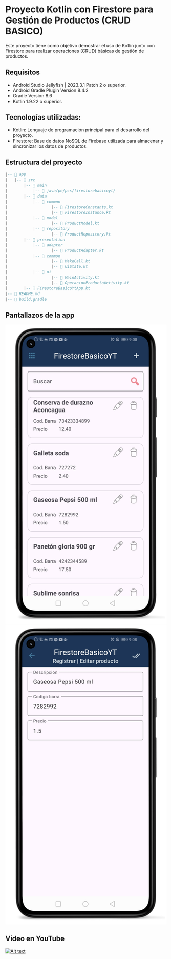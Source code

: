 # Proyecto Kotlin con Firestore para Gestión de Productos (CRUD BASICO)

Este proyecto tiene como objetivo demostrar el uso de Kotlin junto con Firestore para realizar operaciones (CRUD) básicas de gestión de productos.

## Requisitos

- Android Studio Jellyfish | 2023.3.1 Patch 2 o superior.
- Android Gradle Plugin Version 8.4.2
- Gradle Version 8.6
- Kotlin 1.9.22 o superior.

## Tecnologías utilizadas:

- Kotlin: Lenguaje de programación principal para el desarrollo del proyecto.
- Firestore: Base de datos NoSQL de Firebase utilizada para almacenar y sincronizar los datos de productos.

## Estructura del proyecto

```lua
|-- 📂 app
|   |-- 📂 src
|       |-- 📂 main
|           |-- 📂 java/pe/pcs/firestorebasicoyt/
|		|-- 📂 data
|		    |-- 📂 common
|               	|-- 📄 FirestoreCnnstants.kt
|               	|-- 📄 FirestoreInstance.kt
|		    |-- 📂 model
|               	|-- 📄 ProductModel.kt
|		    |-- 📂 repository
|               	|-- 📄 ProductRepository.kt
|		|-- 📂 presentation
|		    |-- 📂 adapter
|               	|-- 📄 ProductAdapter.kt
|		    |-- 📂 common
|               	|-- 📄 MakeCall.kt
|               	|-- 📄 UiState.kt
|		    |-- 📂 ui
|               	|-- 📄 MainActivity.kt
|               	|-- 📄 OperacionProductoActivity.kt
|		|-- 📄 FirestoreBasicoYtApp.kt
|-- 📄 README.md
|-- 📄 build.gradle
```

## Pantallazos de la app

![Image text](https://github.com/programadorescs/FirestoreBasicoYT/blob/master/app/src/main/assets/FirestoreBasicoYT_001.png)
![Image text](https://github.com/programadorescs/FirestoreBasicoYT/blob/master/app/src/main/assets/FirestoreBasicoYT_002.png)

## Video en YouTube
[![Alt text](https://img.youtube.com/vi/5IMrEkIg1J0/0.jpg)](https://www.youtube.com/watch?v=5IMrEkIg1J0)



